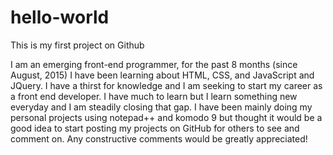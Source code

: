 # hello-world
This is my first project on Github

I am an emerging front-end programmer, for the past 8 months (since August, 2015) I have been learning about HTML, CSS, and JavaScript and JQuery.  I have a thirst for knowledge and I am seeking to start my career as a front end developer.  I have much to learn but I learn something new everyday and I am steadily closing that gap.  I have been mainly doing my personal projects using notepad++ and komodo 9 but thought it would be a good idea to start posting my projects on GitHub for others to see and comment on.  Any constructive comments would be greatly appreciated!
